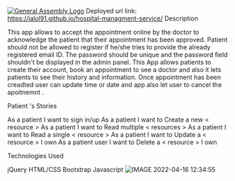 [![General Assembly Logo](https://camo.githubusercontent.com/1a91b05b8f4d44b5bbfb83abac2b0996d8e26c92/687474703a2f2f692e696d6775722e636f6d2f6b6538555354712e706e67)](https://generalassemb.ly/education/web-development-immersive)
Deployed url link: https://jalol91.github.io/hospital-managment-service/
Description

This app allows to accept the appointment online by the doctor to acknowledge the patient that their appointment has been approved. Patient should not be allowed to register if he/she tries to provide the already registered email ID. The password should be unique and the password field shouldn't be displayed in the admin panel. This App allows patients to create their account, book an appointment to see a doctor and also it lets patients to see their history and information. Once appointment has been creadted user can update time or date and app also let user to cancel the apoitnemnt .

Patient 's Stories

As a patient I want to sign in/up As a patient I want to Create a new < resource > As a patient I want to Read multiple < resources > As a patient I want to Read a single < resource > As a patient I want to Update a < resource > I own As a patient user I want to Delete a < resource > I own

Technologies Used

jQuery HTML/CSS 
Bootstrap 
Javascript ![IMAGE 2022-04-16 12:34:55](https://user-images.githubusercontent.com/80257036/163689459-64aedc08-1d8f-4d9e-8697-7e79cdc91549.jpg)
